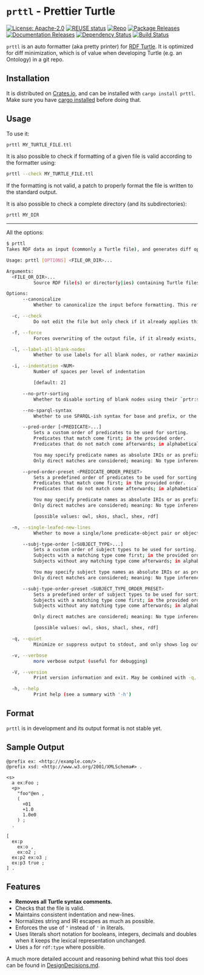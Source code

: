 # `prttl` - Prettier Turtle

<!--
SPDX-FileCopyrightText: 2022 Helsing GmbH
SPDX-FileCopyrightText: 2025 Robin Vobruba <hoijui.quaero@gmail.com>

SPDX-License-Identifier: Apache-2.0
-->

[![License: Apache-2.0](
    https://img.shields.io/badge/License-Apache--2.0-blue.svg)](
    LICENSE)
[![REUSE status](
    https://api.reuse.software/badge/codeberg.org/elevont/prttl)](
    https://api.reuse.software/info/codeberg.org/elevont/prttl)
[![Repo](
    https://img.shields.io/badge/Repo-CodeBerg-555555&logo=github.svg)](
    https://codeberg.org/elevont/prttl)
[![Package Releases](
    https://img.shields.io/crates/v/prttl.svg)](
    https://crates.io/crates/prttl)
[![Documentation Releases](
    https://docs.rs/prttl/badge.svg)](
    https://docs.rs/prttl)
[![Dependency Status](
    https://deps.rs/repo/codeberg.org/elevont/prttl/status.svg)](
    https://deps.rs/repo/codeberg.org/elevont/prttl)
[![Build Status](
    https://codeberg.org/elevont/prttl/workflows/build/badge.svg)](
    https://codeberg.org/elevont/prttl/actions)

`prttl` is an auto formatter (aka pretty printer)
for [RDF Turtle](https://www.w3.org/TR/turtle/).
It is optimized for diff minimization,
which is of value when developing Turtle (e.g. an Ontology) in a git repo.

## Installation

It is distributed on [Crates.io](https://crates.io/crates/prttl),
and can be installed with `cargo install prttl`.
Make sure you have [cargo installed](
https://doc.rust-lang.org/cargo/getting-started/installation.html)
before doing that.

## Usage

To use it:

```sh
prttl MY_TURTLE_FILE.ttl
```

It is also possible to check if formatting of a given file is valid
according to the formatter using:

```sh
prttl --check MY_TURTLE_FILE.ttl
```

If the formatting is not valid,
a patch to properly format the file is written to the standard output.

It is also possible to check a complete directory (and its subdirectories):

```sh
prttl MY_DIR
```

---

All the options:

```bash
$ prttl
Takes RDF data as input (commonly a Turtle file), and generates diff optimized RDF/Turtle, using a lot of new-lines. One peculiarity of this tool is, that it removes (Turtle-syntax) comments. We do this, because we believe that all comments should rather be encoded into triples, and we celebrate this in our own data, specifically our ontologies. More about this: <https://codeberg.org/elevont/cmt-ont>

Usage: prttl [OPTIONS] <FILE_OR_DIR>...

Arguments:
  <FILE_OR_DIR>...
          Source RDF file(s) or director(y|ies) containing Turtle files to format

Options:
      --canonicalize
          Whether to canonicalize the input before formatting. This refers to <https://www.w3.org/TR/rdf-canon/>, and effectively just label the blank nodes in a uniform way.

  -c, --check
          Do not edit the file but only check if it already applies this tools format

  -f, --force
          Forces overwriting of the output file, if it already exists, which includes the case of the input and output file being equal

  -l, --label-all-blank-nodes
          Whether to use labels for all blank nodes, or rather maximize nesting of them. NOTE That blank nodes referenced in more then one place can never be nested.

  -i, --indentation <NUM>
          Number of spaces per level of indentation

          [default: 2]

      --no-prtr-sorting
          Whether to disable sorting of blank nodes using their `prtr:sortingId` value, if any. [`prtr`](https://codeberg.org/elevont/prtr) is an ontology concerned with [RDF Pretty Printing](https://www.w3.org/DesignIssues/Pretty.html).

      --no-sparql-syntax
          Whether to use SPARQL-ish syntax for base and prefix, or the traditional Turtle syntax. - SPARQL-ish: ```turtle BASE <http://example.com/> PREFIX foaf: <http://xmlns.com/foaf/0.1/> ``` - Traditional Turtle: ```turtle @base <http://example.com/> . @prefix foaf: <http://xmlns.com/foaf/0.1/> . ```

      --pred-order [<PREDICATE>...]
          Sets a custom order of predicates to be used for sorting.
          Predicates that match come first; in the provided order.
          Predicates that do not match come afterwards; in alphabetical order.

          You may specify predicate names as absolute IRIs or as prefixed names.
          Only direct matches are considered; meaning: No type inference is conducted.

      --pred-order-preset <PREDICATE_ORDER_PRESET>
          Sets a predefined order of predicates to be used for sorting.
          Predicates that match come first; in the provided order.
          Predicates that do not match come afterwards; in alphabetical order.

          You may specify predicate names as absolute IRIs or as prefixed names.
          Only direct matches are considered; meaning: No type inference is conducted.

          [possible values: owl, skos, shacl, shex, rdf]

  -n, --single-leafed-new-lines
          Whether to move a single/lone predicate-object pair or object alone onto a new line

      --subj-type-order [<SUBJECT_TYPE>...]
          Sets a custom order of subject types to be used for sorting.
          Subjects with a matching type come first; in the provided order.
          Subjects without any matching type come afterwards; in alphabetical order.

          You may specify subject type names as absolute IRIs or as prefixed names.
          Only direct matches are considered; meaning: No type inference is conducted.

      --subj-type-order-preset <SUBJECT_TYPE_ORDER_PRESET>
          Sets a predefined order of subject types to be used for sorting.
          Subjects with a matching type come first; in the provided order.
          Subjects without any matching type come afterwards; in alphabetical order.

          Only direct matches are considered; meaning: No type inference is conducted.

          [possible values: owl, skos, shacl, shex, rdf]

  -q, --quiet
          Minimize or suppress output to stdout, and only shows log output on stderr.

  -v, --verbose
          more verbose output (useful for debugging)

  -V, --version
          Print version information and exit. May be combined with -q,--quiet, to really only output the version string.

  -h, --help
          Print help (see a summary with '-h')
```

## Format

`prttl` is in development and its output format is not stable yet.

## Sample Output

```turtle
@prefix ex: <http://example.com/> .
@prefix xsd: <http://www.w3.org/2001/XMLSchema#> .

<s>
  a ex:Foo ;
  <p>
    "foo"@en ,
    (
      +01
      +1.0
      1.0e0
    ) ;
  .

[
  ex:p
    ex:o ,
    ex:o2 ;
  ex:p2 ex:o3 ;
  ex:p3 true ;
] .
```

## Features

- **Removes all Turtle syntax comments.**
- Checks that the file is valid.
- Maintains consistent indentation and new-lines.
- Normalizes string and IRI escapes as much as possible.
- Enforces the use of `"` instead of `'` in literals.
- Uses literals short notation for booleans, integers, decimals and doubles
  when it keeps the lexical representation unchanged.
- Uses `a` for `rdf:type` where possible.

A much more detailed account and reasoning behind what this tool does
can be found in [DesignDecisions.md](DesignDecisions.md).
